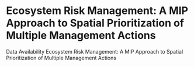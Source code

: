 # Ecosystem Risk Management: A MIP Approach to Spatial Prioritization of Multiple Management Actions
Data Availability Ecosystem Risk Management: A MIP Approach to Spatial Prioritization of Multiple Management Actions
